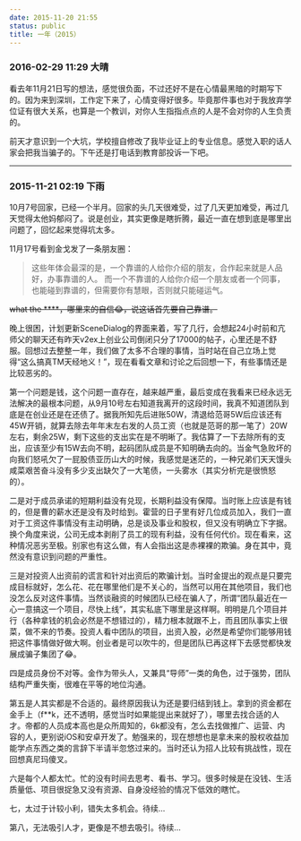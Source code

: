 ```yaml
---
date: 2015-11-20 21:55
status: public
title: 一年（2015）
---
```


### 2016-02-29 11:29 大晴

看去年11月21日写的想法，感觉很负面，不过还好不是在心情最黑暗的时期写下的。因为来到深圳，工作定下来了，心情变得好很多。毕竟那件事也对于我放弃学位证有很大关系，也算是一个教训，对你人生指指点点的人是不会对你的人生负责的。

前天才意识到一个大坑，学校擅自修改了我毕业证上的专业信息。感觉入职的话人家会把我当骗子的。下午还是打电话到教育部投诉一下吧。

------

### 2015-11-21 02:19 下雨
10月7号回家，已经一个半月。回家的头几天很难受，过了几天更加难受，再过几天觉得太他妈郁闷了。说是创业，其实更像是瞎折腾，最近一直在想到底是哪里出问题了，回忆起来觉得坑太多。


11月17号看到金戈发了一条朋友圈：

> 这些年体会最深的是，一个靠谱的人给你介绍的朋友，合作起来就是人品好，办事靠谱的人。
而一个不靠谱的人给你介绍一个朋友或者一个同事，也能碰到靠谱的，但需要你有慧眼，否则就只能碰运气。


<del>what the \*\*\*\*，哪里来的自信😂，说这话首先要自己靠谱。</del>


晚上很困，计划更新SceneDialog的界面来着，写了几行，会想起24小时前和亢师父的聊天还有昨天v2ex上创业公司倒闭只分了17000的帖子，心里还是不舒服。回想过去整整一年，我们做了太多不合理的事情，当时站在自己立场上觉得“这么搞真TM天经地义！”，现在看看文章和讨论之后回想一下，有些事情还是比较恶劣的。

第一个问题是钱，这个问题一直存在，越来越严重，最后变成在我看来已经永远无法解决的最根本问题，从9月10号左右知道我离开的这段时间，我真不知道团队到底是在创业还是在还债了。据我所知先后进账50W，清退给范哥5W后应该还有45W开销，就算去除去年年末左右发的人员工资（也就是范哥的那一笔了）20W左右，剩余25W，剩下这些的支出实在是不明晰了。我估算了一下去除所有的支出，应该至少有15W去向不明，起码团队成员是不知明确去向的。当金气急败坏的向我们怒吼欠了一屁股债亚历山大的时候，我感觉是迷茫的，一种兄弟们天天馒头咸菜艰苦奋斗没有多少支出缺欠了一大笔债，一头雾水（其实分析完是很愤怒的）。

二是对于成员承诺的短期利益没有兑现，长期利益没有保障。当时账上应该是有钱的，但是曹的薪水还是没有及时给到。霍营的日子里有好几位成员加入，我们一直对于工资这件事情没有主动明确，总是谈及事业和股权，但又没有明确立下字据。换个角度来说，公司无成本剥削了员工的现有利益，没有任何代价。现在看来，这种情况恶劣至极。别家也有这么做，有人会指出这是赤裸裸的欺骗。身在其中，竟然没有意识到问题的严重性。

三是对投资人出资前的谎言和针对出资后的欺骗计划。当时金提出的观点是只要完成目标就好，怎么花、花在哪里他们是不关心的，当然可以用在其他项目，我们也没怎么反对这件事情。当然谈融资的时候团队已经在骗人了，所谓“团队最近在一心一意搞这一个项目，尽快上线”，其实私底下哪里是这样啊。明明是几个项目并行（各种拿钱的机会必然是不想错过的），精力根本就跟不上，而且团队事实上很菜，做不来的节奏。投资人看中团队的项目，出资入股，必然是希望你们能够用钱把这件事情做好做大啊。创业者是可以吹牛的，但是团队已再这样下去感觉都快发展成骗子集团了😂。

四是成员身份不对等。金作为带头人，又兼具“导师”一类的角色，过于强势，团队结构严重失衡，很难在平等的地位沟通。

第五是人其实都是不合适的。最终原因我认为还是要归结到钱上。拿到的资金都在金手上（f\*\*k，还不透明，感觉当时如果能提出来就好了），哪里去找合适的人才。帝都的人员成本高也是众所周知的，6k都没有，怎么去找做推广、运营、内容的人，更别说iOS和安卓开发了。勉强来的，现在想想也是拿未来的股权收益加能学点东西之类的言辞下半请半忽悠过来的。当时还认为招人比较有挑战性，现在回想真尼玛傻叉。

六是每个人都太忙。忙的没有时间去思考、看书、学习。很多时候是在没钱、生活质量低、项目很捉急又没有资源、自身没经验的情况下低效的瞎忙。

七，太过于计较小利，错失太多机会。待续...

第八，无法吸引人才，更像是不想去吸引。待续...